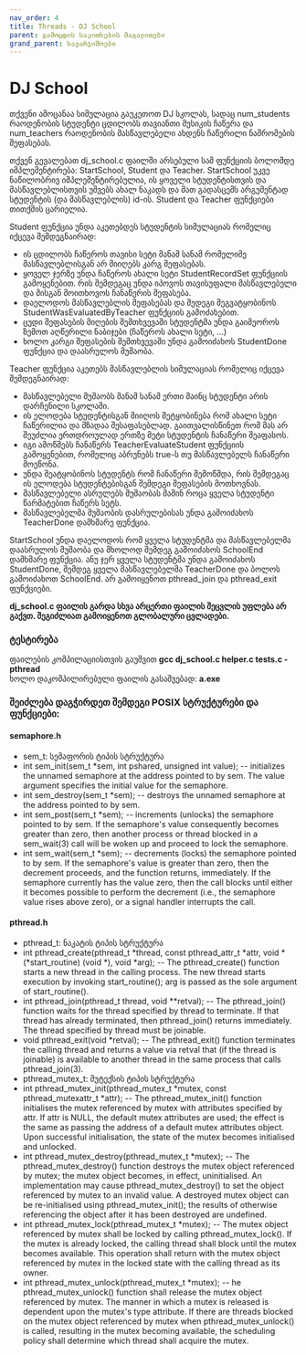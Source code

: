 ```yaml
---
nav_order: 4
title: Threads - DJ School
parent: გამოცდის საკითხების მაგალითები
grand_parent: სავარჯიშოები
---
```


# DJ School

თქვენი ამოცანაა სიმულაცია გაუკეთოთ DJ სკოლას, სადაც num_students რაოდენობის სტუდენტი ცდილობს თავიანთი მუსიკის ჩაწერა და num_teachers რაოდენობის მასწავლებელი ახდენს ჩაწერილი ნაშრომების შეფასებას.

თქვენ გევალებათ dj_school.c ფაილში არსებული სამ ფუნქციის ბოლომდე იმპლემენტირება: StartSchool, Student და Teacher. StartSchool უკვე ნაწილობრივ იმპლემენტირებულია, ის ყოველი სტუდენტისთვის და მასწავლებლისთვის უშვებს ახალ ნაკადს და მათ გადასცემს არგუმენტად სტუდენტის (და მასწავლებლის) id-ის. Student და Teacher ფუნქციები თითქმის ცარიელია.

Student ფუნქცია უნდა აკეთებდეს სტუდენტის სიმულაციას რომელიც იქცევა შემდეგნაირად:

* ის ცდილობს ჩაწეროს თავისი სეტი მანამ სანამ რომელიმე მასწავლებლისგან არ მიიღებს კარგ შეფასებას.
* ყოველ ჯერზე უნდა ჩაწეროს ახალი სეტი StudentRecordSet ფუნქციის გამოყენებით. რის შემდეგაც უნდა იპოვოს თავისუფალი მასწავლებელი და მისგან მოითხოვოს ჩანაწერის შეფასება.
* დაელოდოს მასწავლებლის შეფასებას და შედეგი შეგვატყობინოს StudentWasEvaluatedByTeacher ფუნქციის გამოძახებით.
* ცუდი შეფასების მიღების შემთხვევაში სტუდენტმა უნდა გაიმეოროს ზემოთ აღწერილი ნაბიჯები (ჩაწეროს ახალი სეტი, ...)
* ხოლო კარგი შეფასების შემთხვევაში უნდა გამოიძახოს StudentDone ფუნქცია და დაასრულოს მუშაობა.

Teacher ფუნქცია აკეთებს მასწავლებლის სიმულაციას რომელიც იქცევა შემდეგნაირად:

* მასწავლებელი მუშაობს მანამ სანამ ერთი მაინც სტუდენტი არის დარჩენილი სკოლაში.
* ის ელოდება სტუდენტისგან მიიღოს შეტყობინება რომ ახალი სეტი ჩაწერილია და მზადაა შესაფასებლად. გაითვალისწინეთ რომ მას არ შეუძლია ერთდროულად ერთზე მეტი სტუდენტის ჩანაწერი შეაფასოს.
* იგი ამოწმებს ჩანაწერს TeacherEvaluateStudent ფუნქციის გამოყენებით, რომელიც აბრუნებს true-ს თუ მასწავლებელს ჩანაწერი მოეწონა.
* უნდა შეატყობინოს სტუდენტს რომ ჩანაწერი შემოწმდა, რის შემდეგაც ის ელოდება სტუდენტებისგან შემდეგი შეფასების მოთხოვნას.
* მასწავლებელი ასრულებს მუშაობას მაშინ როცა ყველა სტუდენტი წარმატებით ჩაწერს სეტს.
* მასწავლებელმა მუშაობის დასრულებისას უნდა გამოიძახოს TeacherDone დამხმარე ფუნქცია.

StartSchool უნდა დაელოდოს რომ ყველა სტუდენტმა და მასწავლებელმა დაასრულოს მუშაობა და მხოლოდ შემდეგ გამოიძახოს SchoolEnd დამხმარე ფუნქცია. ანუ ჯერ ყველა სტუდენტმა უნდა გამოიძახოს StudentDone, შემდეგ ყველა მასწავლებელმა TeacherDone და ბოლოს გამოიძახოთ SchoolEnd. არ გამოიყენოთ pthread_join და pthread_exit ფუნქციები.

**dj_school.c ფაილის გარდა სხვა არცერთი ფაილის შეცვლის უფლება არ გაქვთ. შეგიძლიათ გამოიყენოთ გლობალური ცვლადები.**

### ტესტირება
ფაილების კომპილაციისთვის გაუშვით **gcc dj_school.c helper.c tests.c -pthread**<br/>
ხოლო დაკომპილირებული ფაილის გასაშვებად: **a.exe**

### შეიძლება დაგჭირდეთ შემდეგი POSIX სტრუქტურები და ფუნქციები:
#### semaphore.h
* sem_t: სემაფორის ტიპის სტრუქტურა
* int sem_init(sem_t *sem, int pshared, unsigned int value); -- initializes the unnamed semaphore at the address pointed to by sem. The value argument specifies the initial value for the semaphore.
* int sem_destroy(sem_t *sem); -- destroys the unnamed semaphore at the address pointed to by sem.
* int sem_post(sem_t *sem); -- increments (unlocks) the semaphore pointed to by sem.  If the semaphore's value consequently becomes greater than zero, then another process or thread blocked in a sem_wait(3) call will be woken up and proceed to lock the semaphore.
* int sem_wait(sem_t *sem); -- decrements (locks) the semaphore pointed to by sem.  If the semaphore's value is greater than zero, then the decrement proceeds, and the function returns, immediately.  If the semaphore currently has the value zero, then the call blocks until either it becomes possible to perform the decrement (i.e., the semaphore value rises above zero), or a signal handler interrupts the call.
#### pthread.h
* pthread_t: ნაკატის ტიპის სტრუქტურა
* int pthread_create(pthread_t *thread, const pthread_attr_t *attr, void *(*start_routine) (void *), void *arg); -- The pthread_create() function starts a new thread in the calling process.  The new thread starts execution by invoking start_routine(); arg is passed as the sole argument of start_routine().
* int pthread_join(pthread_t thread, void **retval); -- The pthread_join() function waits for the thread specified by thread to terminate.  If that thread has already terminated, then pthread_join() returns immediately.  The thread specified by thread must be joinable.
* void pthread_exit(void *retval); -- The pthread_exit() function terminates the calling thread and returns a value via retval that (if the thread is joinable) is available to another thread in the same process that calls pthread_join(3).
* pthread_mutex_t: მუტექსის ტიპის სტრუქტურა
* int pthread_mutex_init(pthread_mutex_t *mutex, const pthread_mutexattr_t *attr); -- The pthread_mutex_init() function initialises the mutex referenced by mutex with attributes specified by attr. If attr is NULL, the default mutex attributes are used; the effect is the same as passing the address of a default mutex attributes object. Upon successful initialisation, the state of the mutex becomes initialised and unlocked.
* int pthread_mutex_destroy(pthread_mutex_t *mutex); -- The pthread_mutex_destroy() function destroys the mutex object referenced by mutex; the mutex object becomes, in effect, uninitialised. An implementation may cause pthread_mutex_destroy() to set the object referenced by mutex to an invalid value. A destroyed mutex object can be re-initialised using pthread_mutex_init(); the results of otherwise referencing the object after it has been destroyed are undefined.
* int pthread_mutex_lock(pthread_mutex_t *mutex); -- The mutex object referenced by mutex shall be locked by calling pthread_mutex_lock(). If the mutex is already locked, the calling thread shall block until the mutex becomes available. This operation shall return with the mutex object referenced by mutex in the locked state with the calling thread as its owner.
* int pthread_mutex_unlock(pthread_mutex_t *mutex); -- he pthread_mutex_unlock() function shall release the mutex object referenced by mutex. The manner in which a mutex is released is dependent upon the mutex's type attribute. If there are threads blocked on the mutex object referenced by mutex when pthread_mutex_unlock() is called, resulting in the mutex becoming available, the scheduling policy shall determine which thread shall acquire the mutex.
